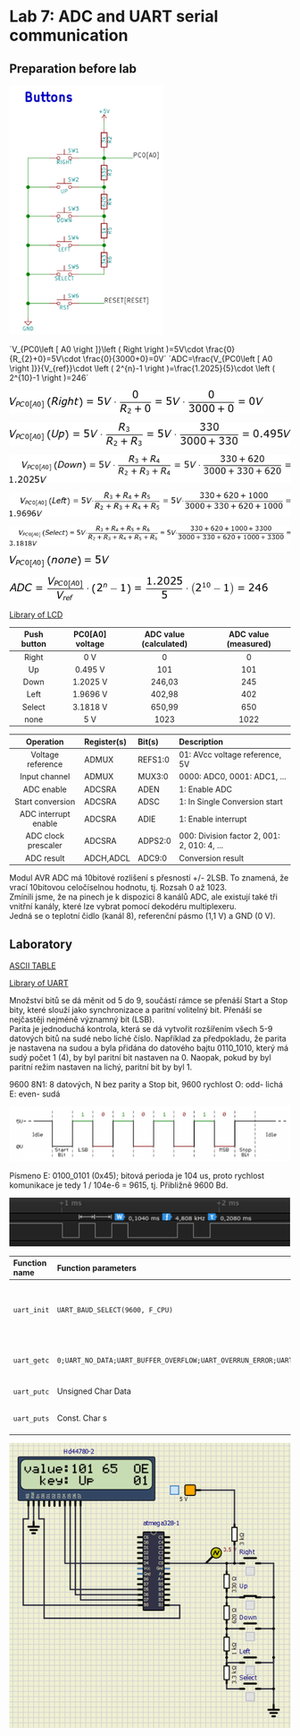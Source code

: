 # Lab 7: ADC and UART serial communication

## Preparation before lab

![and_gates](../../Images/71.PNG)

´V_{PC0\left [ A0 \right ]}\left ( Right \right )=5V\cdot \frac{0}{R_{2}+0}=5V\cdot \frac{0}{3000+0}=0V´
´ADC=\frac{V_{PC0\left [ A0 \right ]}}{V_{ref}}\cdot \left ( 2^{n}-1 \right )=\frac{1.2025}{5}\cdot \left ( 2^{10}-1 \right )=246´

![and_gates](../../Images/70a.png)

![and_gates](../../Images/70b.png)

![and_gates](../../Images/70c.png)

![and_gates](../../Images/70d.png)

![and_gates](../../Images/70e.png)

![and_gates](../../Images/70f.png)

![and_gates](../../Images/72.png)

[Library of LCD](http://www.peterfleury.epizy.com/doxygen/avr-gcc-libraries/group__pfleury__lcd.html)

| **Push button** | **PC0[A0] voltage** | **ADC value (calculated)** | **ADC value (measured)** |
| :-: | :-: | :-: | :-: |
| Right  | 0&nbsp;V | 0   | 0 |
| Up     | 0.495&nbsp;V | 101 | 101 |
| Down   | 1.2025&nbsp;V | 246,03 | 245 |
| Left   | 1.9696&nbsp;V | 402,98 | 402 |
| Select | 3.1818&nbsp;V | 650,99 | 650 |
| none   | 5&nbsp;V | 1023 | 1022 |

| **Operation** | **Register(s)** | **Bit(s)** | **Description** |
| :-: | :-- | :-- | :-- |
| Voltage reference | ADMUX | REFS1:0 | 01: AVcc voltage reference, 5V |
| Input channel | ADMUX | MUX3:0 | 0000: ADC0, 0001: ADC1, ... |
| ADC enable | ADCSRA | ADEN | 1: Enable ADC |
| Start conversion | ADCSRA | ADSC | 1: In Single Conversion start |
| ADC interrupt enable | ADCSRA | ADIE | 1: Enable interrupt |
| ADC clock prescaler | ADCSRA | ADPS2:0 | 000: Division factor 2, 001: 2, 010: 4, ...|
| ADC result | ADCH,ADCL | ADC9:0 | Conversion result |

Modul AVR ADC má 10bitové rozlišení s přesností +/- 2LSB. To znamená, že vrací 10bitovou celočíselnou hodnotu, tj. Rozsah 0 až 1023. <br>
Zmínili jsme, že na pinech je k dispozici 8 kanálů ADC, ale existují také tři vnitřní kanály, které lze vybrat pomocí dekodéru multiplexeru. <br>
Jedná se o teplotní čidlo (kanál 8), referenční pásmo (1,1 V) a GND (0 V).

## Laboratory

[ASCII TABLE](http://www.asciitable.com/)

[Library of UART](http://www.peterfleury.epizy.com/doxygen/avr-gcc-libraries/group__pfleury__uart.html)

Množství bitů se dá měnit od 5 do 9, součástí rámce se přenáší Start a Stop bity, které slouží jako synchronizace a paritní volitelný bit. Přenáší se nejčastěji nejméně významný bit (LSB).
<br>Parita je jednoduchá kontrola, která se dá vytvořit rozšířením všech 5-9 datových bitů na sudé nebo liché číslo. Například za předpokladu, že parita je nastavena na sudou a byla přidána do datového bajtu 0110_1010, který má sudý počet 1 (4), by byl paritní bit nastaven na 0. Naopak, pokud by byl paritní režim nastaven na lichý, paritní bit by byl 1.

9600 8N1: 8 datových, N bez parity a Stop bit, 9600 rychlost
O: odd- lichá
E: even- sudá

![and_gates](../../Images/71a.PNG)

Písmeno E: 0100_0101 (0x45); bitová perioda je 104 us, proto rychlost komunikace je tedy 1 / 104e-6 = 9615, tj. Přibližně 9600 Bd.

![and_gates](../../Images/71b.PNG)

| **Function name** | **Function parameters** | **Description** | **Example** |
| :-- | :-- | :-- | :-- |
| `uart_init` | `UART_BAUD_SELECT(9600, F_CPU)` | Initialize UART to 8N1 and set baudrate to 9600&nbsp;Bd | `uart_init(UART_BAUD_SELECT(9600, F_CPU));` |
| `uart_getc` | `0;UART_NO_DATA;UART_BUFFER_OVERFLOW;UART_OVERRUN_ERROR;UART_FRAME_ERROR` | Dostávání informací o přenosu + Data | `uart_getc(void);` |
| `uart_putc` | Unsigned Char Data | Poslání char dat | `uart_putc(char data);` |
| `uart_puts` | Const. Char s | Poslání jednoho znaku | `uart_puts(char s)` |

![and_gates](../../Images/75.PNG)

